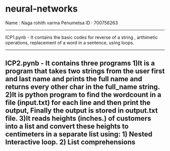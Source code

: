 # neural-networks  

Name : Naga rohith varma Penumetsa
ID : 700756263

----------------------------------------------------------------------------------------------------------------------------------------------------------

ICP1.pynb - It contains the basic codes for reverse of a string , arthimetic operations, replacement of a word in a sentence, using loops.

------------------------------------------------------------------------------------------------------------------------------------------------------------

ICP2.pynb -  It contains three programs 
              1)It is a program that takes two strings from the user first and last name and prints the full name and returns every other char in the full_name string.
              2)It is python program to find the wordcount in a file (input.txt) for each line and then print the output, Finally the output is stored in output.txt file.
              3)It reads heights (inches.) of customers into a list and convert these heights to centimeters in a separate list using:
                1) Nested Interactive loop.
                2) List comprehensions
 ------------------------------------------------------------------------------------------------------------------------------------------------------------

 
